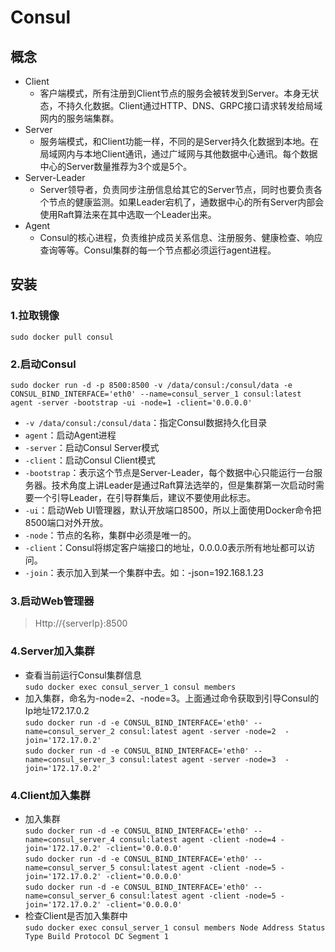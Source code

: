 # Consul
## 概念
* Client
    * 客户端模式，所有注册到Client节点的服务会被转发到Server。本身无状态，不持久化数据。Client通过HTTP、DNS、GRPC接口请求转发给局域网内的服务端集群。
* Server
    * 服务端模式，和Client功能一样，不同的是Server持久化数据到本地。在局域网内与本地Client通讯，通过广域网与其他数据中心通讯。每个数据中心的Server数量推荐为3个或是5个。
* Server-Leader
    * Server领导者，负责同步注册信息给其它的Server节点，同时也要负责各个节点的健康监测。如果Leader宕机了，通数据中心的所有Server内部会使用Raft算法来在其中选取一个Leader出来。
* Agent
    * Consul的核心进程，负责维护成员关系信息、注册服务、健康检查、响应查询等等。Consul集群的每一个节点都必须运行agent进程。
## 安装
### 1.拉取镜像
`sudo docker pull consul`
### 2.启动Consul
`sudo docker run -d -p 8500:8500 -v /data/consul:/consul/data -e CONSUL_BIND_INTERFACE='eth0' --name=consul_server_1 consul:latest agent -server -bootstrap -ui -node=1 -client='0.0.0.0'`
* `-v /data/consul:/consul/data`：指定Consul数据持久化目录
* `agent`：启动Agent进程
* `-server`：启动Consul Server模式
* `-client`：启动Consul Client模式
* `-bootstrap`：表示这个节点是Server-Leader，每个数据中心只能运行一台服务器。技术角度上讲Leader是通过Raft算法选举的，但是集群第一次启动时需要一个引导Leader，在引导群集后，建议不要使用此标志。
* `-ui`：启动Web UI管理器，默认开放端口8500，所以上面使用Docker命令把8500端口对外开放。
* `-node`：节点的名称，集群中必须是唯一的。
* `-client`：Consul将绑定客户端接口的地址，0.0.0.0表示所有地址都可以访问。
* `-join`：表示加入到某一个集群中去。如：-json=192.168.1.23
### 3.启动Web管理器
>Http://{serverIp}:8500
### 4.Server加入集群
* 查看当前运行Consul集群信息   
`sudo docker exec consul_server_1 consul members`   
* 加入集群，命名为-node=2、-node=3。上面通过命令获取到引导Consul的Ip地址172.17.0.2   
`sudo docker run -d -e CONSUL_BIND_INTERFACE='eth0' --name=consul_server_2 consul:latest agent -server -node=2  -join='172.17.0.2'`   
`sudo docker run -d -e CONSUL_BIND_INTERFACE='eth0' --name=consul_server_3 consul:latest agent -server -node=3  -join='172.17.0.2'`   
### 4.Client加入集群
* 加入集群  
`sudo docker run -d -e CONSUL_BIND_INTERFACE='eth0' --name=consul_server_4 consul:latest agent -client -node=4 -join='172.17.0.2' -client='0.0.0.0'`   
`sudo docker run -d -e CONSUL_BIND_INTERFACE='eth0' --name=consul_server_5 consul:latest agent -client -node=5 -join='172.17.0.2' -client='0.0.0.0'`   
`sudo docker run -d -e CONSUL_BIND_INTERFACE='eth0' --name=consul_server_6 consul:latest agent -client -node=5 -join='172.17.0.2' -client='0.0.0.0'`   
* 检查Client是否加入集群中  
`sudo docker exec consul_server_1 consul members Node Address Status Type Build Protocol DC Segment 1 `